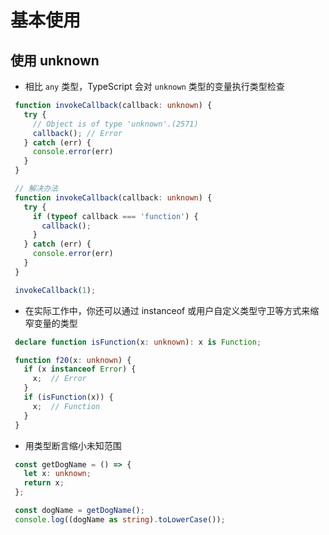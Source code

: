 # 基本使用

## 使用 unknown

+ 相比 `any` 类型，TypeScript 会对 `unknown` 类型的变量执行类型检查

 ```ts
  function invokeCallback(callback: unknown) {
    try {
      // Object is of type 'unknown'.(2571)
      callback(); // Error
    } catch (err) {
      console.error(err)
    }
  }

  // 解决办法
  function invokeCallback(callback: unknown) {
    try {
      if (typeof callback === 'function') {
        callback();
      }
    } catch (err) {
      console.error(err)
    }
  }

  invokeCallback(1);
  ```

+ 在实际工作中，你还可以通过 instanceof 或用户自定义类型守卫等方式来缩窄变量的类型

 ```ts
  declare function isFunction(x: unknown): x is Function;

  function f20(x: unknown) {
    if (x instanceof Error) {
      x;  // Error
    }
    if (isFunction(x)) {
      x;  // Function
    }
  }
  ```

+ 用类型断言缩小未知范围

 ```ts
  const getDogName = () => {
    let x: unknown;
    return x;
  };

  const dogName = getDogName();
  console.log((dogName as string).toLowerCase());
  ```

